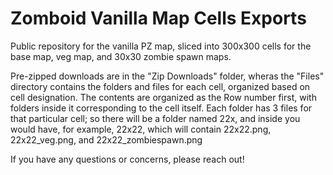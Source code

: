 # Zomboid Vanilla Map Cells Exports
Public repository for the vanilla PZ map, sliced into 300x300 cells for the base map, veg map, and 30x30 zombie spawn maps.

Pre-zipped downloads are in the "Zip Downloads" folder, wheras the "Files" directory contains the folders and files for each cell, organized based on cell designation. The contents are organized as the Row number first, with folders inside it corresponding to the cell itself. Each folder has 3 files for that particular cell; so there will be a folder named 22x, and inside you would have, for example, 22x22, which will contain 22x22.png, 22x22_veg.png, and 22x22_zombiespawn.png

If you have any questions or concerns, please reach out!
